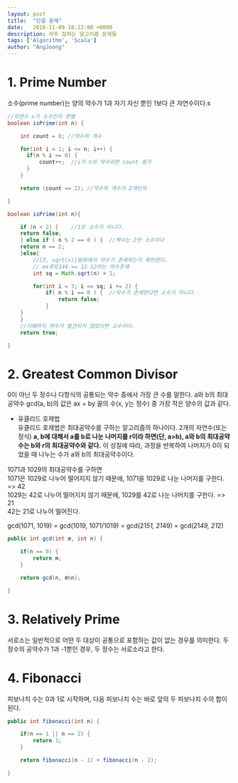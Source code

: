 ```yaml
---
layout: post
title:  "단골 문제"
date:   2016-11-09 18:22:00 +0000
description: 자주 접하는 알고리즘 문제들
tags: ['Algorithm', 'Scala']
author: "AngJoong"
---
```


# 1. Prime Number
소수(prime number)는 양의 약수가 1과 자기 자신 뿐인 1보다 큰 자연수이다.s

```java
//자연수 x가 소수인지 판별
boolean isPrime(int n) {

	int count = 0; //약수의 개수

	for(int i = 1; i <= n; i++) {
	  if(n % i == 0) {
	      count++;  //i가 n의 약수라면 count 증가
	  }
	}

	return (count == 2); //약수의 개수가 2개인지

}

boolean isPrime(int n){

	if (n < 2) {	//1은 소수가 아니다.
  	return false;
	} else if ( n % 2 == 0 ) {	//짝수는 2만 소수이다
  	return n == 2;
	}else{
		//[3, sqrt(x)]범위에서 약수가 존재하는지 확인한다.
		// ex루트144 == 12 12라는 약수존재
		int sq = Math.sqrt(n) + 1;

		for(int i = 3; i <= sq; i += 2) {
			if( n % i == 0 ) {	//약수가 존재한다면 소수가 아니다.
				return false;
			}
  	}
	}
	//이때까지 약수가 발견되지 않았다면 소수이다.
	return true;

}
```

# 2. Greatest Common Divisor
0이 아닌 두 정수나 다항식의 공통되는 약수 중에서 가장 큰 수를 말한다. a와 b의 최대공약수 gcd(a, b)의 값은 ax + by 꼴의 수(x, y는 정수) 중 가장 작은 양수의 값과 같다.

* 유클리드 호제법  
유클리드 호제법은 최대공약수를 구하는 알고리즘의 하나이다. 2개의 자연수(또는 정식) **a, b에 대해서 a를 b로 나눈 나머지를 r이라 하면(단, a>b), a와 b의 최대공약수는 b와 r의 최대공약수와 같다.** 이 성질에 따라, 과정을 반복하여 나머지가 0이 되었을 때 나누는 수가 a와 b의 최대공약수이다.  


1071과 1029의 최대공약수를 구하면  
1071은 1029로 나누어 떨어지지 않기 때문에, 1071을 1029로 나눈 나머지를 구한다. => 42  
1029는 42로 나누어 떨어지지 않기 때문에, 1029를 42로 나눈 나머지를 구한다. => 21  
42는 21로 나누어 떨어진다.  

gcd(1071, 1019) = gcd(1019, 1071/1019) = gcd(21*51, 21*49) = gcd(21*49, 21*2)


```java
public int gcd(int m, int n) {

	if(n == 0) {
		return m;
	}

	return gcd(n, m%n);

}
```

# 3. Relatively Prime
서로소는 일반적으로 어떤 두 대상이 공통으로 포함하는 값이 없는 경우를 의미한다. 두 정수의 공약수가 1과 -1뿐인 경우, 두 정수는 서로소라고 한다.  

# 4. Fibonacci  
피보나치 수는 0과 1로 시작하며, 다음 피보나치 수는 바로 앞의 두 피보나치 수의 합이 된다.  

```java
public int fibonacci(int n) {

	if(n == 1 || n == 2) {
		return 1;
	}

	return fibonacci(n - 1) + fibonacci(n - 2);

}
```
